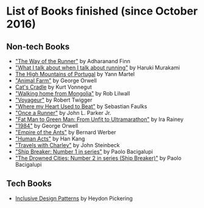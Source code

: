 # List of Books finished (since October 2016)

## Non-tech Books
- ["The Way of the Runner"](https://www.amazon.co.uk/dp/B00SEU8848/ref=dp-kindle-redirect?_encoding=UTF8&btkr=1) by Adharanand Finn
- ["What I talk about when I talk about running"](https://www.amazon.co.uk/What-Talk-About-When-Running-ebook/dp/B005TKD8ZK/ref=sr_1_1?s=digital-text&ie=UTF8&qid=1477734520&sr=1-1&keywords=what+i+talk+about+when+i+talk+about+running) by Haruki Murakami
- [The High Mountains of Portugal](https://www.amazon.co.uk/dp/B015EI961G/) by Yann Martel
- ["Animal Farm"](https://en.wikipedia.org/wiki/Animal_Farm) by George Orwell
- [Cat's Cradle](https://en.wikipedia.org/wiki/Cat%27s_Cradle) by Kurt Vonnegut
- ["Walking home from Mongolia"](https://www.amazon.co.uk/dp/B00CTMA7PK/ref=dp-kindle-redirect?_encoding=UTF8&btkr=1) by Rob Lilwall
- ["Voyageur"](https://www.amazon.co.uk/dp/B004OBZNV2/ref=dp-kindle-redirect?_encoding=UTF8&btkr=1) by Robert Twigger
- ["Where my Heart Used to Beat"](https://www.amazon.co.uk/dp/B01GP9Y8YS/ref=dp-kindle-redirect?_encoding=UTF8&btkr=1) by Sebastian Faulks
- ["Once a Runner"](https://www.amazon.co.uk/dp/1416597891/ref=pe_385721_37038051_TE_3p_dp_1) by John L. Parker Jr.
- ["Fat Man to Green Man: From Unfit to Ultramarathon"](https://www.amazon.co.uk/gp/product/B00H7MDJDO/ref=oh_aui_d_detailpage_o00_?ie=UTF8&psc=1) by Ira Rainey
- ["1984"](https://www.amazon.co.uk/Nineteen-Eighty-Four-Penguin-Modern-Classics/dp/014118776X/ref=sr_1_1?ie=UTF8&qid=1485466151&sr=8-1&keywords=1984) by George Orwell
- ["Empire of the Ants"](https://www.amazon.co.uk/dp/B009XBQH5Y/ref=dp-kindle-redirect?_encoding=UTF8&btkr=1) by Bernard Werber
- ["Human Acts"](https://www.amazon.co.uk/dp/B0179NVFC2/ref=dp-kindle-redirect?_encoding=UTF8&btkr=1) by Han Kang
- ["Travels with Charley"](https://www.amazon.co.uk/d/cka/Travels-Charley-Search-America-Penguin-Modern-Classics/0141186100/ref=sr_1_1?ie=UTF8&qid=1491915604&sr=8-1&keywords=travels+with+charlie) by John Steinbeck
- ["Ship Breaker: Number 1 in series"](https://www.amazon.co.uk/Ship-Breaker-Paolo-Bacigalupi/dp/1907411100/ref=sr_1_1?s=books&ie=UTF8&qid=1491915644&sr=1-1&keywords=ship+breaker) by Paolo Bacigalupi
- ["The Drowned Cities: Number 2 in series (Ship Breaker)"](https://www.amazon.co.uk/Drowned-Cities-Number-Ship-Breaker-ebook/dp/B007ROSP4A/ref=asap_bc?ie=UTF8) by Paolo Bacigalupi

## Tech Books
- [Inclusive Design Patterns](https://www.smashingmagazine.com/books/#inclusive-design-patterns) by Heydon Pickering
